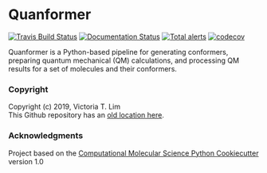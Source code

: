 Quanformer
==============================
[//]: # (Badges)
[![Travis Build Status](https://travis-ci.org/MobleyLab/quanformer.png)](https://travis-ci.org/MobleyLab/quanformer)
[![Documentation Status](https://readthedocs.org/projects/quanformer/badge/?version=latest)](https://quanformer.readthedocs.io/en/latest/?badge=latest)
[![Total alerts](https://img.shields.io/lgtm/alerts/g/MobleyLab/quanformer.svg?logo=lgtm&logoWidth=18)](https://lgtm.com/projects/g/MobleyLab/quanformer/alerts/)
[![codecov](https://codecov.io/gh/MobleyLab/quanformer/branch/master/graph/badge.svg)](https://codecov.io/gh/MobleyLab/quanformer/branch/master)

<!--- # VTL commented 1-4-19 [![AppVeyor Build status](https://ci.appveyor.com/api/projects/status/REPLACE_WITH_APPVEYOR_LINK/branch/master?svg=true)](https://ci.appveyor.com/project/REPLACE_WITH_OWNER_ACCOUNT/Quanformer/branch/master)
-->

Quanformer is a Python-based pipeline for generating conformers, preparing quantum mechanical (QM) calculations, and processing QM results for a set of molecules and their conformers.

### Copyright

Copyright (c) 2019, Victoria T. Lim  
This Github repository has an [old location here](https://github.com/vtlim/off_psi4).


### Acknowledgments
 
Project based on the 
[Computational Molecular Science Python Cookiecutter](https://github.com/molssi/cookiecutter-cms) version 1.0
